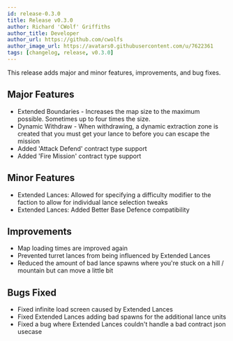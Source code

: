 ```yaml
---
id: release-0.3.0
title: Release v0.3.0
author: Richard 'CWolf' Griffiths
author_title: Developer
author_url: https://github.com/cwolfs
author_image_url: https://avatars0.githubusercontent.com/u/7622361
tags: [changelog, release, v0.3.0]
---
```


This release adds major and minor features, improvements, and bug fixes.

## Major Features

- Extended Boundaries - Increases the map size to the maximum possible. Sometimes up to four times the size.
- Dynamic Withdraw - When withdrawing, a dynamic extraction zone is created that you must get your lance to before you can escape the mission
- Added 'Attack Defend' contract type support
- Added 'Fire Mission' contract type support

## Minor Features

- Extended Lances: Allowed for specifying a difficulty modifier to the faction to allow for individual lance selection tweaks
- Extended Lances: Added Better Base Defence compatibility

## Improvements

- Map loading times are improved again
- Prevented turret lances from being influenced by Extended Lances
- Reduced the amount of bad lance spawns where you're stuck on a hill / mountain but can move a little bit

## Bugs Fixed

- Fixed infinite load screen caused by Extended Lances
- Fixed Extended Lances adding bad spawns for the additional lance units
- Fixed a bug where Extended Lances couldn't handle a bad contract json usecase
